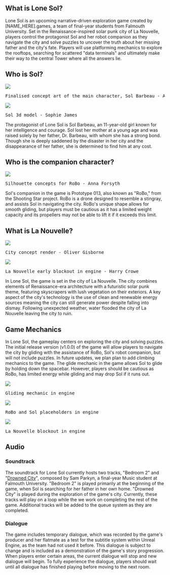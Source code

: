 <h2>What is Lone Sol?</h2>
<p>
    Lone Sol is an upcoming narrative-driven exploration game created by [NAME_HERE].games, a team of final-year students from Falmouth University. Set in the Renaissance-inspired solar punk city of La Nouvelle, players control the protagonist Sol and her robot companion as they navigate the city and solve puzzles to uncover the truth about her missing father and the city's fate. Players will use platforming mechanics to explore the rooftops, searching for scattered "data terminals" and ultimately make their way to the central Tower where all the answers lie.
</p>

<h2>Who is Sol?</h2>
<img src="https://img.itch.zone/aW1nLzExMDg3MTgxLnBuZw==/original/9YnBDP.png">
<pre>Finalised concept art of the main character, Sol Barbeau - Anna Forsyth</pre>

<img src="https://img.itch.zone/aW1nLzExMDgzMjkyLnBuZw==/original/XSXmEm.png">
<pre>Sol 3d model - Sophie James</pre>

<p>
    The protagonist of Lone Sol is Sol Barbeau, an 11-year-old girl known for her intelligence and courage. Sol lost her mother at a young age and was raised solely by her father, Dr. Barbeau, with whom she has a strong bond. Though she is deeply saddened by the disaster in&nbsp;her city and the disappearance of her father, she is determined to find him at any cost.
</p>

<h2>Who is the companion character?</h2>
<img src="https://img.itch.zone/aW1nLzExMDgzMzUxLnBuZw==/original/nViBXI.png">
<pre>Silhouette concepts for RoBo - Anna Forsyth</pre>

<p>
    Sol's companion in the game is Prototype 013, also known as "RoBo," from the Shooting Star project. RoBo is a drone designed to resemble a stingray, and assists Sol in navigating the city. RoBo's unique shape allows for smooth gliding, but players must be cautious as it has a limited weight capacity and its propellers may not be able to lift it if it exceeds this limit.
</p>

<h2>What is La Nouvelle?</h2>
<img src="https://img.itch.zone/aW1nLzExMDgzMTQwLnBuZw==/original/IQynWt.png">
<pre>City concept render - Oliver Gisborne</pre>

<img src="https://img.itch.zone/aW1nLzExMDgzNDM4LnBuZw==/original/%2Beoh3A.png">
<pre>La Nouvelle early blockout in engine - Harry Crowe</pre>

<p>
    In Lone Sol, the game is set in the city of La Nouvelle. The city combines elements of Renaissance-era architecture with a futuristic solar punk theme, featuring skyscrapers with lush vegetation on their exteriors. A key aspect of the city's technology is the use of clean and renewable energy sources meaning the city can still generate power despite falling into dismay. Following unexpected weather, water flooded the city of La Nouvelle leaving the city to ruin.
</p>

<h2>Game Mechanics</h2>
<p>
    In Lone Sol, the gameplay centers on exploring the city and solving puzzles. The initial release version (v1.0.0) of the game will allow players to navigate the city by gliding with the assistance of RoBo, Sol's robot companion, but will not include puzzles. In future updates, we plan plan to add climbing mechanics to the game. The glide mechanic in the game allows Sol to glide by holding down the spacebar. However, players should be cautious as RoBo, has limited energy while gliding and may drop Sol if it runs out.
</p>

<img src="https://img.itch.zone/aW1nLzExMDg1MzQ3LnBuZw==/original/VOROqk.png">
<pre>Gliding mechanic in engine</pre>

<img src="https://img.itch.zone/aW1nLzExMDg1MzY0LnBuZw==/original/PphNA7.png">
<pre>RoBo and Sol placeholders in engine</pre>

<img src="https://img.itch.zone/aW1nLzExMDg1MzczLnBuZw==/original/vt9fWr.png">
<pre>La Nouvelle blockout in engine</pre>


<h2>Audio</h2>
<h3>Soundtrack</h3>
<p>
    The soundtrack for Lone Sol currently hosts two tracks, "Bedroom 2" and "<a href="https://soundcloud.com/samparkyn/drowned-city">Drowned City</a>",
    composed by Sam Parkyn, a final-year Music student at Falmouth University.
    "Bedroom 2" is played primarily at the beginning of the game, when Sol is
    searching for her father in her own home. "Drowned City" is played during
    the exploration of the game's city. Currently, these tracks will play on a
    loop while the we work on completing the rest of the game. Additional tracks
    will be added to the queue system as they are completed.
</p>

<h3>Dialogue</h3>
<p>
    The game includes temporary dialogue, which was recorded by the game's
    producer and her flatmate as a test for the subtitle system within Unreal
    Engine, as the team had not used it before. This dialogue is subject to
    change and is included as a demonstration of the game's story progression.
    When players enter certain areas, the current dialogue will stop and new
    dialogue will begin. To fully experience the dialogue, players should wait
    until all dialogue has finished playing before moving to the next room.
</p>